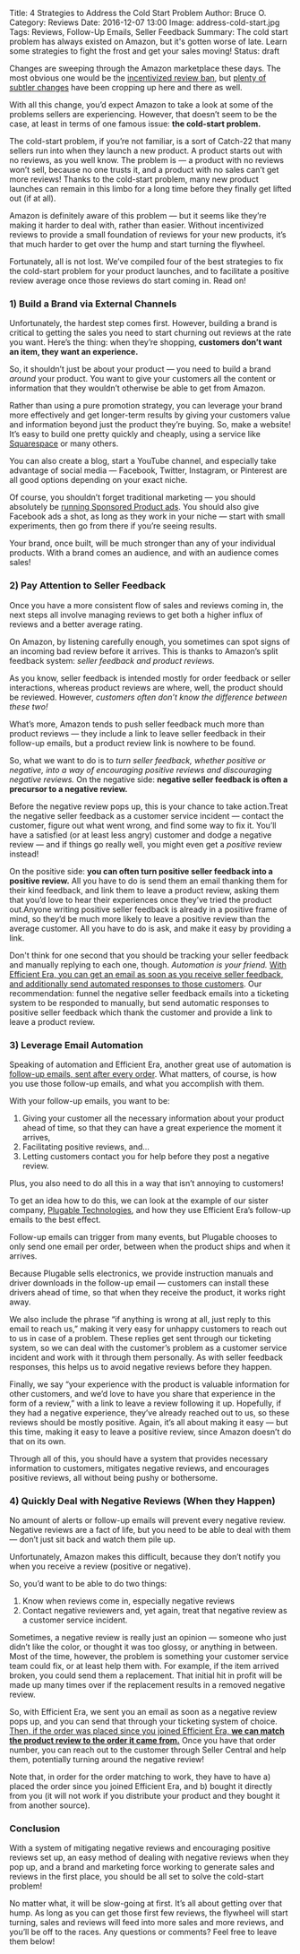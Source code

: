Title: 4 Strategies to Address the Cold Start Problem
Author: Bruce O.
Category: Reviews
Date: 2016-12-07 13:00
Image: address-cold-start.jpg
Tags: Reviews, Follow-Up Emails, Seller Feedback
Summary: The cold start problem has always existed on Amazon, but it's gotten worse of late. Learn some strategies to fight the frost and get your sales moving!
Status: draft

Changes are sweeping through the Amazon marketplace these days. The most obvious one would be the [incentivized review ban](https://efficientera.com/blog/2016/10/breaking-news-discount-reviews-prohibited.html), but [plenty of subtler changes](https://efficientera.com/blog/2016/11/amazon-msrp-disappearing.html) have been cropping up here and there as well.

With all this change, you’d expect Amazon to take a look at some of the problems sellers are experiencing. However, that doesn’t seem to be the case, at least in terms of one famous issue: **the cold-start problem.**

The cold-start problem, if you’re not familiar, is a sort of Catch-22 that many sellers run into when they launch a new product. A product starts out with no reviews, as you well know. The problem is — a product with no reviews won’t sell, because no one trusts it, and a product with no sales can’t get more reviews! Thanks to the cold-start problem, many new product launches can remain in this limbo for a long time before they finally get lifted out (if at all).

Amazon is definitely aware of this problem — but it seems like they’re making it harder to deal with, rather than easier. Without incentivized reviews to provide a small foundation of reviews for your new products, it’s that much harder to get over the hump and start turning the flywheel.

Fortunately, all is not lost. We’ve compiled four of the best strategies to fix the cold-start problem for your product launches, and to facilitate a positive review average once those reviews do start coming in. Read on!

### 1) Build a Brand via External Channels

Unfortunately, the hardest step comes first. However, building a brand is critical to getting the sales you need to start churning out reviews at the rate you want. Here’s the thing: when they’re shopping, **customers don’t want an item, they want an experience.**

So, it shouldn’t just be about your product — you need to build a brand *around* your product. You want to give your customers all the content or information that they wouldn’t otherwise be able to get from Amazon.

Rather than using a pure promotion strategy, you can leverage your brand more effectively and get longer-term results by giving your customers value and information beyond just the product they’re buying. So, make a website! It’s easy to build one pretty quickly and cheaply, using a service like [Squarespace](https://www.squarespace.com/) or many others.

You can also create a blog, start a YouTube channel, and especially take advantage of social media — Facebook, Twitter, Instagram, or Pinterest are all good options depending on your exact niche.

Of course, you shouldn’t forget traditional marketing — you should absolutely be [running Sponsored Product ads](https://efficientera.com/blog/2016/08/3-tips-for-optimizing-your-amazon-sponsored-products.html). You should also give Facebook ads a shot, as long as they work in your niche — start with small experiments, then go from there if you’re seeing results.

Your brand, once built, will be much stronger than any of your individual products. With a brand comes an audience, and with an audience comes sales!

### 2) Pay Attention to Seller Feedback

Once you have a more consistent flow of sales and reviews coming in, the next steps all involve managing reviews to get both a higher influx of reviews and a better average rating.

On Amazon, by listening carefully enough, you sometimes can spot signs of an incoming bad review before it arrives. This is thanks to Amazon’s split feedback system: *seller feedback and product reviews.*

As you know, seller feedback is intended mostly for order feedback or seller interactions, whereas product reviews are where, well, the product should be reviewed. However, *customers often don’t know the difference between these two!*

What’s more, Amazon tends to push seller feedback much more than product reviews — they include a link to leave seller feedback in their follow-up emails, but a product review link is nowhere to be found.

So, what we want to do is to *turn seller feedback, whether positive or negative, into a way of encouraging positive reviews and discouraging negative reviews.* On the negative side: **negative seller feedback is often a precursor to a negative review.**

Before the negative review pops up, this is your chance to take action.Treat the negative seller feedback as a customer service incident — contact the customer, figure out what went wrong, and find some way to fix it. You’ll have a satisfied (or at least less angry) customer and dodge a negative review — and if things go really well, you might even get a *positive* review instead!

On the positive side: **you can often turn positive seller feedback into a positive review.** All you have to do is send them an email thanking them for their kind feedback, and link them to leave a product review, asking them that you’d love to hear their experiences once they’ve tried the product out.Anyone writing positive seller feedback is already in a positive frame of mind, so they’d be much more likely to leave a positive review than the average customer. All you have to do is ask, and make it easy by providing a link.

Don't think for one second that you should be tracking your seller feedback and manually replying to each one, though. *Automation is your friend.* [With Efficient Era, you can get an email as soon as you receive seller feedback, and additionally send automated responses to those customers](https://efficientera.com/pages/seller-feedback/). Our recommendation: funnel the negative seller feedback emails into a ticketing system to be responded to manually, but send automatic responses to positive seller feedback which thank the customer and provide a link to leave a product review.

### 3) Leverage Email Automation

Speaking of automation and Efficient Era, another great use of automation is [follow-up emails, sent after every order](https://efficientera.com/pages/postorder/). What matters, of course, is how you use those follow-up emails, and what you accomplish with them.

With your follow-up emails, you want to be:

1. Giving your customer all the necessary information about your product ahead of time, so that they can have a great experience the moment it arrives,
2. Facilitating positive reviews, and...
3. Letting customers contact you for help before they post a negative review.

Plus, you also need to do all this in a way that isn’t annoying to customers!

To get an idea how to do this, we can look at the example of our sister company, [Plugable Technologies](http://plugable.com/), and how they use Efficient Era’s follow-up emails to the best effect.

Follow-up emails can trigger from many events, but Plugable chooses to only send one email per order, between when the product ships and when it arrives.

Because Plugable sells electronics, we provide instruction manuals and driver downloads in the follow-up email — customers can install these drivers ahead of time, so that when they receive the product, it works right away.

We also include the phrase “if anything is wrong at all, just reply to this email to reach us,” making it very easy for unhappy customers to reach out to us in case of a problem. These replies get sent through our ticketing system, so we can deal with the customer’s problem as a customer service incident and work with it through them personally. As with seller feedback responses, this helps us to avoid negative reviews before they happen.

Finally, we say “your experience with the product is valuable information for other customers, and we’d love to have you share that experience in the form of a review,” with a link to leave a review following it up. Hopefully, if they had a negative experience, they’ve already reached out to us, so these reviews should be mostly positive. Again, it’s all about making it easy — but this time, making it easy to leave a positive review, since Amazon doesn’t do that on its own.

Through all of this, you should have a system that provides necessary information to customers, mitigates negative reviews, and encourages positive reviews, all without being pushy or bothersome.

### 4) Quickly Deal with Negative Reviews (When they Happen)

No amount of alerts or follow-up emails will prevent every negative review. Negative reviews are a fact of life, but you need to be able to deal with them — don’t just sit back and watch them pile up.

Unfortunately, Amazon makes this difficult, because they don’t notify you when you receive a review (positive or negative).

So, you’d want to be able to do two things:

1. Know when reviews come in, especially negative reviews
2. Contact negative reviewers and, yet again, treat that negative review as a customer service incident.

Sometimes, a negative review is really just an opinion — someone who just didn’t like the color, or thought it was too glossy, or anything in between. Most of the time, however, the problem is something your customer service team could fix, or at least help them with. For example, if the item arrived broken, you could send them a replacement. That initial hit in profit will be made up many times over if the replacement results in a removed negative review.

So, with Efficient Era, we sent you an email as soon as a negative review pops up, and you can send that through your ticketing system of choice. [Then, if the order was placed since you joined Efficient Era, **we can match the product review to the order it came from.**](https://efficientera.com/pages/feedback/) Once you have that order number, you can reach out to the customer through Seller Central and help them, potentially turning around the negative review!

Note that, in order for the order matching to work, they have to have a) placed the order since you joined Efficient Era, and b) bought it directly from you (it will not work if you distribute your product and they bought it from another source).

### Conclusion

With a system of mitigating negative reviews and encouraging positive reviews set up, an easy method of dealing with negative reviews when they pop up, and a brand and marketing force working to generate sales and reviews in the first place, you should be all set to solve the cold-start problem!

No matter what, it will be slow-going at first. It’s all about getting over that hump. As long as you can get those first few reviews, the flywheel will start turning, sales and reviews will feed into more sales and more reviews, and you’ll be off to the races. Any questions or comments? Feel free to leave them below!
